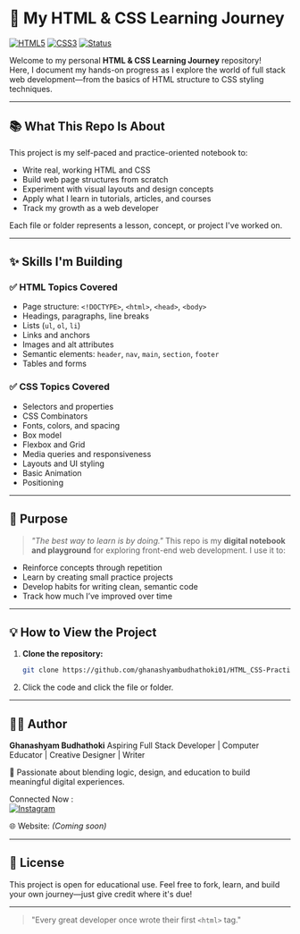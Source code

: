 # 🚀 My HTML & CSS Learning Journey

[![HTML5](https://img.shields.io/badge/HTML5-Completed-orange?style=flat-square&logo=html5)](https://developer.mozilla.org/en-US/docs/Web/HTML)
[![CSS3](https://img.shields.io/badge/CSS3-Exploring-blue?style=flat-square&logo=css3)](https://developer.mozilla.org/en-US/docs/Web/CSS)
[![Status](https://img.shields.io/badge/Status-In--Progress-yellow?style=flat-square)]()

Welcome to my personal **HTML & CSS Learning Journey** repository!  
Here, I document my hands-on progress as I explore the world of full stack web development—from the basics of HTML structure to CSS styling techniques.

---

## 📚 What This Repo Is About

This project is my self-paced and practice-oriented notebook to:

- Write real, working HTML and CSS
- Build web page structures from scratch
- Experiment with visual layouts and design concepts
- Apply what I learn in tutorials, articles, and courses
- Track my growth as a web developer

Each file or folder represents a lesson, concept, or project I've worked on.

---

## ✨ Skills I'm Building

### ✅ HTML Topics Covered

* Page structure: `<!DOCTYPE>`, `<html>`, `<head>`, `<body>`
* Headings, paragraphs, line breaks
* Lists (`ul`, `ol`, `li`)
* Links and anchors
* Images and alt attributes
* Semantic elements: `header`, `nav`, `main`, `section`, `footer`
* Tables and forms 

### ✅ CSS Topics Covered 

* Selectors and properties
* CSS Combinators
* Fonts, colors, and spacing
* Box model
* Flexbox and Grid
* Media queries and responsiveness
* Layouts and UI styling
* Basic Animation 
* Positioning 

---

## 🎯 Purpose

> *"The best way to learn is by doing."*
> This repo is my **digital notebook and playground** for exploring front-end web development. I use it to:

* Reinforce concepts through repetition
* Learn by creating small practice projects
* Develop habits for writing clean, semantic code
* Track how much I’ve improved over time

---


## 💡 How to View the Project

1. **Clone the repository:**

   ```bash
   git clone https://github.com/ghanashyambudhathoki01/HTML_CSS-Practice-Journey.git
2) Click the code and click the file or folder.
---
## 🧑‍🎓 Author

**Ghanashyam Budhathoki**
Aspiring Full Stack Developer | Computer Educator | Creative Designer | Writer

🧠 Passionate about blending logic, design, and education to build meaningful digital experiences.

Connected Now : <br>
[![Instagram](https://img.shields.io/badge/Instagram-Active-E4405F?style=flat-square&logo=instagram&logoColor=white)](https://www.instagram.com/ghanashyam_072?igsh=dm9yZHZhYjJmcHZ6)

🌐 Website: *(Coming soon)*

---

## 📜 License

This project is open for educational use.
Feel free to fork, learn, and build your own journey—just give credit where it's due!

---
> "Every great developer once wrote their first `<html>` tag."

